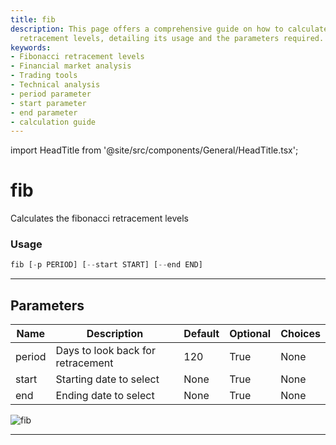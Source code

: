 ```yaml
---
title: fib
description: This page offers a comprehensive guide on how to calculate Fibonacci
  retracement levels, detailing its usage and the parameters required.
keywords:
- Fibonacci retracement levels
- Financial market analysis
- Trading tools
- Technical analysis
- period parameter
- start parameter
- end parameter
- calculation guide
---
```


import HeadTitle from '@site/src/components/General/HeadTitle.tsx';

<HeadTitle title="fib - Ta - Etf - Reference | OpenBB Terminal Docs" />

# fib

Calculates the fibonacci retracement levels

### Usage

```python
fib [-p PERIOD] [--start START] [--end END]
```

---

## Parameters

| Name | Description | Default | Optional | Choices |
| ---- | ----------- | ------- | -------- | ------- |
| period | Days to look back for retracement | 120 | True | None |
| start | Starting date to select | None | True | None |
| end | Ending date to select | None | True | None |

![fib](https://user-images.githubusercontent.com/46355364/154310727-81a1eab3-5565-42c7-8b47-4f80288dd700.png)

---
